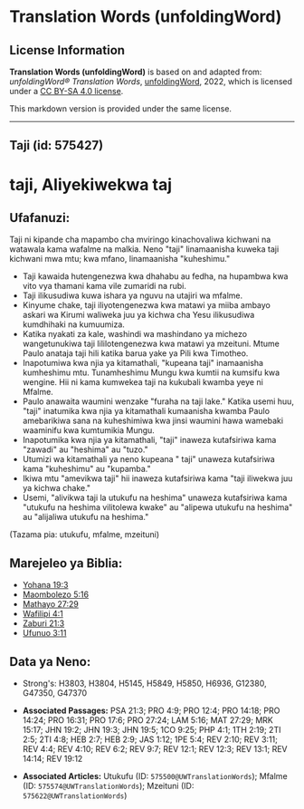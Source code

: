 # Translation Words (unfoldingWord)

## License Information

**Translation Words (unfoldingWord)** is based on and adapted from: _unfoldingWord® Translation Words_, [unfoldingWord](https://unfoldingword.org/utw), 2022, which is licensed under a [CC BY-SA 4.0 license](https://creativecommons.org/licenses/by-sa/4.0/legalcode.en).

This markdown version is provided under the same license.



--------------------------------

## Taji (id: 575427)

taji, Aliyekiwekwa taj
======================

Ufafanuzi:
----------

Taji ni kipande cha mapambo cha mviringo kinachovaliwa kichwani na watawala kama wafalme na malkia. Neno "taji" linamaanisha kuweka taji kichwani mwa mtu; kwa mfano, linamaanisha "kuheshimu."

* Taji kawaida hutengenezwa kwa dhahabu au fedha, na hupambwa kwa vito vya thamani kama vile zumaridi na rubi.
* Taji ilikusudiwa kuwa ishara ya nguvu na utajiri wa mfalme.
* Kinyume chake, taji iliyotengenezwa kwa matawi ya miiba ambayo askari wa Kirumi waliweka juu ya kichwa cha Yesu ilikusudiwa kumdhihaki na kumuumiza.
* Katika nyakati za kale, washindi wa mashindano ya michezo wangetunukiwa taji lililotengenezwa kwa matawi ya mzeituni. Mtume Paulo anataja taji hili katika barua yake ya Pili kwa Timotheo.
* Inapotumiwa kwa njia ya kitamathali, "kupeana taji" inamaanisha kumheshimu mtu. Tunamheshimu Mungu kwa kumtii na kumsifu kwa wengine. Hii ni kama kumwekea taji na kukubali kwamba yeye ni Mfalme.
* Paulo anawaita waumini wenzake "furaha na taji lake." Katika usemi huu, "taji" inatumika kwa njia ya kitamathali kumaanisha kwamba Paulo amebarikiwa sana na kuheshimiwa kwa jinsi waumini hawa wamebaki waaminifu kwa kumtumikia Mungu.
* Inapotumika kwa njia ya kitamathali, "taji" inaweza kutafsiriwa kama "zawadi" au "heshima" au "tuzo."
* Utumizi wa kitamathali ya neno kupeana " taji" unaweza kutafsiriwa kama "kuheshimu" au "kupamba."
* Ikiwa mtu "amevikwa taji" hii inaweza kutafsiriwa kama "taji iliwekwa juu ya kichwa chake."
* Usemi, "alivikwa taji la utukufu na heshima" unaweza kutafsiriwa kama "utukufu na heshima vilitolewa kwake" au "alipewa utukufu na heshima" au "alijaliwa utukufu na heshima."

(Tazama pia: utukufu, mfalme, mzeituni)

Marejeleo ya Biblia:
--------------------

* [Yohana 19:3](https://ref.ly/John19:3)
* [Maombolezo 5:16](https://ref.ly/Lam5:16)
* [Mathayo 27:29](https://ref.ly/Matt27:29)
* [Wafilipi 4:1](https://ref.ly/Phil4:1)
* [Zaburi 21:3](https://ref.ly/Ps21:3)
* [Ufunuo 3:11](https://ref.ly/Rev3:11)

Data ya Neno:
-------------

* Strong's: H3803, H3804, H5145, H5849, H5850, H6936, G12380, G47350, G47370

* **Associated Passages:** PSA 21:3; PRO 4:9; PRO 12:4; PRO 14:18; PRO 14:24; PRO 16:31; PRO 17:6; PRO 27:24; LAM 5:16; MAT 27:29; MRK 15:17; JHN 19:2; JHN 19:3; JHN 19:5; 1CO 9:25; PHP 4:1; 1TH 2:19; 2TI 2:5; 2TI 4:8; HEB 2:7; HEB 2:9; JAS 1:12; 1PE 5:4; REV 2:10; REV 3:11; REV 4:4; REV 4:10; REV 6:2; REV 9:7; REV 12:1; REV 12:3; REV 13:1; REV 14:14; REV 19:12
* **Associated Articles:** Utukufu (ID: `575500@UWTranslationWords`); Mfalme (ID: `575574@UWTranslationWords`); Mzeituni (ID: `575622@UWTranslationWords`)

